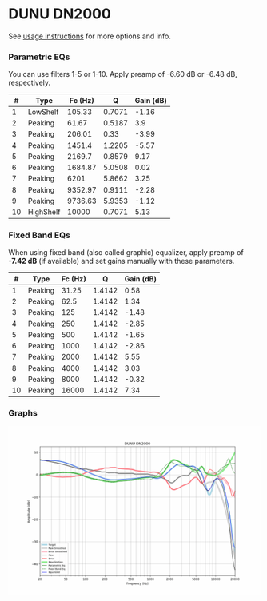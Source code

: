 # DUNU DN2000
See [usage instructions](https://github.com/jaakkopasanen/AutoEq#usage) for more options and info.

### Parametric EQs
You can use filters 1-5 or 1-10. Apply preamp of -6.60 dB or -6.48 dB, respectively.

|   # | Type      |   Fc (Hz) |      Q |   Gain (dB) |
|-----|-----------|-----------|--------|-------------|
|   1 | LowShelf  |    105.33 | 0.7071 |       -1.16 |
|   2 | Peaking   |     61.67 | 0.5187 |        3.9  |
|   3 | Peaking   |    206.01 | 0.33   |       -3.99 |
|   4 | Peaking   |   1451.4  | 1.2205 |       -5.57 |
|   5 | Peaking   |   2169.7  | 0.8579 |        9.17 |
|   6 | Peaking   |   1684.87 | 5.0508 |        0.02 |
|   7 | Peaking   |   6201    | 5.8662 |        3.25 |
|   8 | Peaking   |   9352.97 | 0.9111 |       -2.28 |
|   9 | Peaking   |   9736.63 | 5.9353 |       -1.12 |
|  10 | HighShelf |  10000    | 0.7071 |        5.13 |

### Fixed Band EQs
When using fixed band (also called graphic) equalizer, apply preamp of **-7.42 dB** (if available) and set gains manually with these parameters.

|   # | Type    |   Fc (Hz) |      Q |   Gain (dB) |
|-----|---------|-----------|--------|-------------|
|   1 | Peaking |     31.25 | 1.4142 |        0.58 |
|   2 | Peaking |     62.5  | 1.4142 |        1.34 |
|   3 | Peaking |    125    | 1.4142 |       -1.48 |
|   4 | Peaking |    250    | 1.4142 |       -2.85 |
|   5 | Peaking |    500    | 1.4142 |       -1.65 |
|   6 | Peaking |   1000    | 1.4142 |       -2.86 |
|   7 | Peaking |   2000    | 1.4142 |        5.55 |
|   8 | Peaking |   4000    | 1.4142 |        3.03 |
|   9 | Peaking |   8000    | 1.4142 |       -0.32 |
|  10 | Peaking |  16000    | 1.4142 |        7.34 |

### Graphs
![](./DUNU%20DN2000.png)
